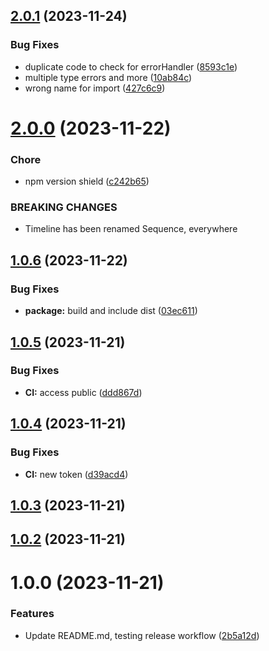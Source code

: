 ## [2.0.1](https://github.com/airlookjs/svelte-sequence-editor/compare/v2.0.0...v2.0.1) (2023-11-24)


### Bug Fixes

* duplicate code to check for errorHandler ([8593c1e](https://github.com/airlookjs/svelte-sequence-editor/commit/8593c1e8e7ff0f7315e6d10a7d791b833c233b03))
* multiple type errors and more ([10ab84c](https://github.com/airlookjs/svelte-sequence-editor/commit/10ab84c6ad06f2f84fc0ed3c01dcfef3f355e532))
* wrong name for import ([427c6c9](https://github.com/airlookjs/svelte-sequence-editor/commit/427c6c9989ecf6f4bf2ebe9964567b02d231411f))

# [2.0.0](https://github.com/airlookjs/svelte-sequence-editor/compare/v1.0.6...v2.0.0) (2023-11-22)

### Chore

- npm version shield ([c242b65](https://github.com/airlookjs/svelte-sequence-editor/commit/c242b65f84479e9508f1556c3089705bae43e0b5))

### BREAKING CHANGES

- Timeline has been renamed Sequence, everywhere

## [1.0.6](https://github.com/airlookjs/svelte-sequence-editor/compare/v1.0.5...v1.0.6) (2023-11-22)

### Bug Fixes

- **package:** build and include dist ([03ec611](https://github.com/airlookjs/svelte-sequence-editor/commit/03ec61126a29f3d652dfeb382c32ea49b3c25088))

## [1.0.5](https://github.com/airlookjs/svelte-sequence-editor/compare/v1.0.4...v1.0.5) (2023-11-21)

### Bug Fixes

- **CI:** access public ([ddd867d](https://github.com/airlookjs/svelte-sequence-editor/commit/ddd867d0bc11c730330e24fd7e3044590897b6cd))

## [1.0.4](https://github.com/airlookjs/svelte-sequence-editor/compare/v1.0.3...v1.0.4) (2023-11-21)

### Bug Fixes

- **CI:** new token ([d39acd4](https://github.com/airlookjs/svelte-sequence-editor/commit/d39acd471043d25fc57eb15b6d2cbc3c1d1da85f))

## [1.0.3](https://github.com/airlookjs/svelte-sequence-editor/compare/v1.0.2...v1.0.3) (2023-11-21)

## [1.0.2](https://github.com/airlookjs/svelte-sequence-editor/compare/v1.0.1...v1.0.2) (2023-11-21)

# 1.0.0 (2023-11-21)

### Features

- Update README.md, testing release workflow ([2b5a12d](https://github.com/airlookjs/svelte-sequence-editor/commit/2b5a12d6a86447833132a818646050e94febdf48))
